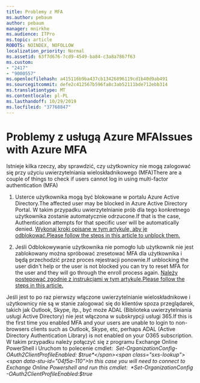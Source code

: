 ```yaml
---
title: Problemy z MFA
ms.author: pebaum
author: pebaum
manager: mnirkhe
ms.audience: ITPro
ms.topic: article
ROBOTS: NOINDEX, NOFOLLOW
localization_priority: Normal
ms.assetid: 63f7d676-7cd9-4549-ba84-c3a8a7867f63
ms.custom:
- "2417"
- "9000557"
ms.openlocfilehash: a415116b9ba437cb13426896119cd1b40d9ab491
ms.sourcegitcommit: defe2c412567b596fa8c3ab52111bde712ebb314
ms.translationtype: MT
ms.contentlocale: pl-PL
ms.lasthandoff: 10/29/2019
ms.locfileid: "37768847"
---
```

# <a name="issues-with-azure-mfa"></a><span data-ttu-id="04f5a-102">Problemy z usługą Azure MFA</span><span class="sxs-lookup"><span data-stu-id="04f5a-102">Issues with Azure MFA</span></span>
<span data-ttu-id="04f5a-103">Istnieje kilka rzeczy, aby sprawdzić, czy użytkownicy nie mogą zalogować się przy użyciu uwierzytelniania wieloskładnikowego (MFA)</span><span class="sxs-lookup"><span data-stu-id="04f5a-103">There are a couple of things to check if users cannot log in using multi-factor authentication (MFA)</span></span>

1. <span data-ttu-id="04f5a-104">Usterce użytkownika mogą być blokowane w portalu Azure Active Directory.</span><span class="sxs-lookup"><span data-stu-id="04f5a-104">The affected user may be blocked in Azure Active Directory Portal.</span></span> <span data-ttu-id="04f5a-105">W takim przypadku uwierzytelnianie prób dla tego konkretnego użytkownika zostanie automatycznie odrzucone.</span><span class="sxs-lookup"><span data-stu-id="04f5a-105">If that is the case, Authentication attempts for that specific user will be automatically denied.</span></span> [<span data-ttu-id="04f5a-106">Wykonaj kroki opisane w tym artykule, aby je odblokować.</span><span class="sxs-lookup"><span data-stu-id="04f5a-106">Please follow the steps in this article to unblock them.</span></span>](https://docs.microsoft.com/azure/active-directory/authentication/howto-mfa-mfasettings#block-and-unblock-users)

2. <span data-ttu-id="04f5a-107">Jeśli Odblokowywanie użytkownika nie pomogło lub użytkownik nie jest zablokowany można spróbować zresetować MFA dla użytkownika i będą przechodzić przez proces rejestracji ponownie.</span><span class="sxs-lookup"><span data-stu-id="04f5a-107">If unblocking the user didn't help or the user is not blocked you can try to reset MFA for the user and they will go through the enroll process again.</span></span> [<span data-ttu-id="04f5a-108">Należy postępować zgodnie z instrukcjami w tym artykule.</span><span class="sxs-lookup"><span data-stu-id="04f5a-108">Please follow the steps in this article.</span></span>](https://docs.microsoft.com/azure/active-directory/authentication/howto-mfa-userdevicesettings#require-users-to-provide-contact-methods-again)

<span data-ttu-id="04f5a-109">Jeśli jest to po raz pierwszy włączone uwierzytelnianie wieloskładnikowe i użytkownicy nie są w stanie zalogować się do klientów spoza przeglądarek, takich jak Outlook, Skype, itp., być może ADAL (Biblioteka uwierzytelniania usługi Active Directory) nie jest włączona w subskrypcji usługi 365.</span><span class="sxs-lookup"><span data-stu-id="04f5a-109">If this is the first time you enabled MFA and your users are unable to login to non-browsers clients such as Outlook, Skype, etc, perhaps ADAL (Active Directory Authentication Library) is not enabled on your O365 subscription.</span></span> <span data-ttu-id="04f5a-110">W takim przypadku należy połączyć się z programu Exchange Online PowerShell i Uruchom to polecenie cmdlet:  *Set-OrganizationConfig-OAuth2ClientProfileEnabled: $true*</span><span class="sxs-lookup"><span data-stu-id="04f5a-110">In this case you will need to connect to Exchange Online Powershell and run this cmdlet:  *Set-OrganizationConfig -OAuth2ClientProfileEnabled:$true*</span></span>
